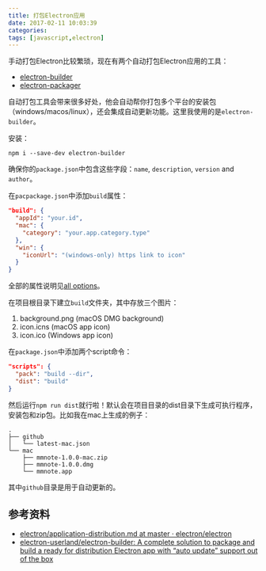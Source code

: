 ```yaml
---
title: 打包Electron应用
date: 2017-02-11 10:03:39
categories:
tags: [javascript,electron]
---
```


手动打包Electron比较繁琐，现在有两个自动打包Electron应用的工具：

- [electron-builder](https://github.com/electron-userland/electron-builder)
- [electron-packager](https://github.com/electron-userland/electron-packager)

自动打包工具会带来很多好处，他会自动帮你打包多个平台的安装包（windows/macos/linux），还会集成自动更新功能。这里我使用的是`electron-builder`。

<!--more-->

安装：

```
npm i --save-dev electron-builder
```

确保你的`package.json`中包含这些字段：`name`, `description`, `version` and `author`。

在`pacpackage.json`中添加`build`属性：

```json
"build": {
  "appId": "your.id",
  "mac": {
    "category": "your.app.category.type"
  },
  "win": {
    "iconUrl": "(windows-only) https link to icon"
  }
}
```

全部的属性说明见[all options](https://github.com/electron-userland/electron-builder/wiki/Options)。

在项目根目录下建立`build`文件夹，其中存放三个图片：

1. background.png (macOS DMG background)
2. icon.icns (macOS app icon) 
3. icon.ico (Windows app icon) 

在`package.json`中添加两个script命令：

```json
"scripts": {
  "pack": "build --dir",
  "dist": "build"
}
```

然后运行`npm run dist`就行啦！默认会在项目目录的dist目录下生成可执行程序，安装包和zip包。比如我在mac上生成的例子：

```
.
├── github
│   └── latest-mac.json
└── mac
    ├── mmnote-1.0.0-mac.zip
    ├── mmnote-1.0.0.dmg
    └── mmnote.app
```

其中`github`目录是用于自动更新的。

## 参考资料
- [electron/application-distribution.md at master · electron/electron](https://github.com/electron/electron/blob/master/docs/tutorial/application-distribution.md)
- [electron-userland/electron-builder: A complete solution to package and build a ready for distribution Electron app with “auto update” support out of the box](https://github.com/electron-userland/electron-builder)